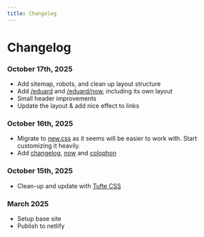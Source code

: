 ```yaml
---
title: Changelog
---
```


# Changelog

### October 17th, 2025

- Add sitemap, robots, and clean up layout structure
- Add [/eduard](/eduard) and [/eduard/now](/eduard/now), including its own 
layout
- Small header improvements 
- Update the layout & add nice effect to links

### October 16th, 2025

- Migrate to [new.css](https://newcss.net) as it seems will be easier to work
  with. Start customizing it heavily.
- Add [changelog](/changelog), [now](/now) and [colophon](/colophon)

### October 15th, 2025

- Clean-up and update with [Tufte CSS](https://edwardtufte.github.io/tufte-css/)

### March 2025

- Setup base site
- Publish to netlify
